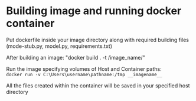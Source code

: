 # Building image and running docker container

Put dockerfile inside your image directory along with required building files (mode-stub.py, model.py, requirements.txt)

After building an image: "docker build . -t /image_name/"

Run the image specifying volumes of Host and Container paths:  
`docker run -v C:\Users\username\pathname:/tmp __imagename__`

All the files created within the container will be saved in your specified host directory
